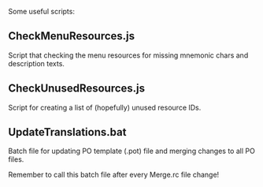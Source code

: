 Some useful scripts:


CheckMenuResources.js
----------------------
Script that checking the menu resources for missing mnemonic chars and description texts.


CheckUnusedResources.js
------------------------
Script for creating a list of (hopefully) unused resource IDs.


UpdateTranslations.bat
----------------------
Batch file for updating PO template (.pot) file and merging changes to
all PO files.

Remember to call this batch file after every Merge.rc file change!
